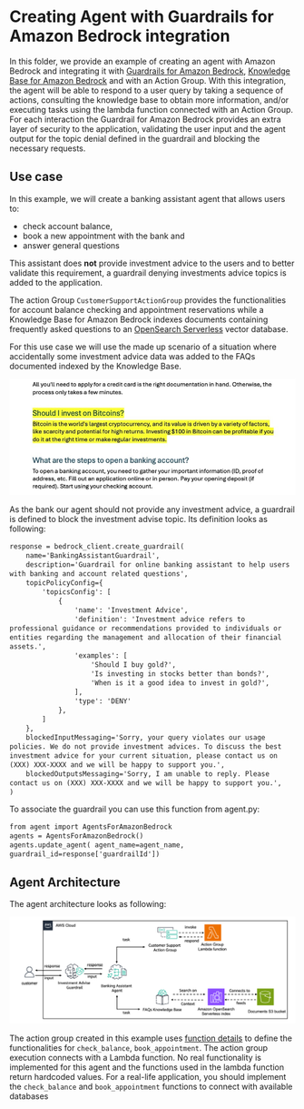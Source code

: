 # Creating Agent with Guardrails for Amazon Bedrock integration 

In this folder, we provide an example of creating an agent with Amazon Bedrock and integrating it with [
Guardrails for Amazon Bedrock](https://aws.amazon.com/bedrock/guardrails/), 
[Knowledge Base for Amazon Bedrock](https://aws.amazon.com/bedrock/knowledge-bases/) and with an Action Group. 
With this integration, the agent will be able to respond to a user query by taking a sequence of actions, 
consulting the knowledge base to obtain more information, and/or executing tasks using the lambda function 
connected with an Action Group. For each interaction the Guardrail for Amazon Bedrock provides an extra layer of 
security to the application, validating the user input and the agent output for the topic denial defined in the 
guardrail and blocking the necessary requests.

## Use case
In this example, we will create a banking assistant agent that allows users to:
- check account balance,
- book a new appointment with the bank and
- answer general questions

This assistant does **not** provide investment advice to the users and to better validate this requirement, 
a guardrail denying investments advice topics is added to the application.

The action Group `CustomerSupportActionGroup` provides the functionalities for account balance checking and 
appointment reservations while a Knowledge Base for Amazon Bedrock indexes documents containing frequently asked 
questions to an [OpenSearch Serverless](https://aws.amazon.com/opensearch-service/features/serverless/) vector database.

For this use case we will use the made up scenario of a situation where accidentally some investment advice data 
was added to the FAQs documented indexed by the Knowledge Base. 

![Investment Advice Data](/examples/agents/agent_with_guardrails_integration/images/example_investment_advice_data.jpg)

As the bank our agent should not provide any investment advice, a guardrail is defined to block the investment 
advise topic. Its definition looks as following:

```
response = bedrock_client.create_guardrail(
    name='BankingAssistantGuardrail',
    description='Guardrail for online banking assistant to help users with banking and account related questions',
    topicPolicyConfig={
        'topicsConfig': [
            {
                'name': 'Investment Advice',
                'definition': 'Investment advice refers to professional guidance or recommendations provided to individuals or entities regarding the management and allocation of their financial assets.',
                'examples': [
                    'Should I buy gold?',
                    'Is investing in stocks better than bonds?',
                    'When is it a good idea to invest in gold?',
                ],
                'type': 'DENY'
            },
        ]
    },
    blockedInputMessaging='Sorry, your query violates our usage policies. We do not provide investment advices. To discuss the best investment advice for your current situation, please contact us on (XXX) XXX-XXXX and we will be happy to support you.',
    blockedOutputsMessaging='Sorry, I am unable to reply. Please contact us on (XXX) XXX-XXXX and we will be happy to support you.',
)
```

To associate the guardrail you can use this function from agent.py:
```
from agent import AgentsForAmazonBedrock
agents = AgentsForAmazonBedrock()
agents.update_agent( agent_name=agent_name, guardrail_id=response['guardrailId'])

```

## Agent Architecture

The agent architecture looks as following:

![Agent architecture](/examples/agents/agent_with_guardrails_integration/images/architecture.png)

The action group created in this example uses 
[function details](https://docs.aws.amazon.com/bedrock/latest/userguide/agents-action-function.html) to define the 
functionalities for `check_balance`, `book_appointment`. The action group execution connects with a Lambda function. 
No real functionality is implemented for this agent and the functions used in the lambda function return hardcoded values. 
For a real-life application, you should implement the `check_balance` and `book_appointment` functions to connect with 
available databases